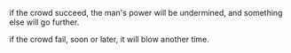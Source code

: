 if the crowd succeed, the man's power will be undermined, and something else will go further.

if the crowd fail, soon or later, it will blow another time.
